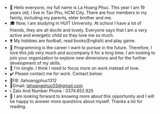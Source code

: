 - 👋 Hello everyone, my full name is La Hoang Phuc. This year I am 19 years old, I live in Tan Phu, HCM City. There are four members in my family, including my parents, elder brother and me.
- 🎓 Now, I am studying in HUIT University. At school I have a lot of friends, they are all docile and lovely. Everyone says that I am a very active and energetic child so they love me so much. 
- ❣️ My hobbies are football, read books(English) and play game.
- 👀 Programming is the career I want to pursue in the future. Therefore, I love this job very much and accompany it for a long time. I am looking to join your organization to explore new dimensions and for the further development of my skills.
- 💞️ I'm single. I think I need to focus more on work instead of love.
- ✔️ Please contact me for work. Contact below:
- 🔷FB: /lahoangphuc1312
- 📩Gmail: lahoangphuc03@gmail.com
- 📞 Zalo And Number Phone : 0374.852.925
- 💅 I am looking forward to knowing more about this opportunity and I will be happy to answer more questions about myself. Thanks a lot for reading.
<!---
phuclaits/phuclaits is a ✨ special ✨ repository because its `README.md` (this file) appears on your GitHub profile.
You can click the Preview link to take a look at your changes.
--->
